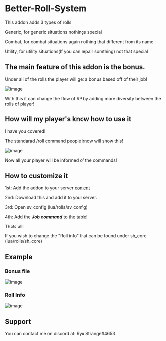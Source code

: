 # Better-Roll-System

This addon adds 3 types of rolls

Generic, for generic situations nothings special

Combat, for combat situations again nothing that different from its name

Utility, for utility situations(If you can repair somthing) not that special


## The main feature of this addon is the bonus.
Under all of the rolls the player will get a bonus based off of their job!

![image](https://user-images.githubusercontent.com/65792780/230837740-c8736c46-1825-4c99-a67c-22bb06ab2b05.png)

With this it can change the flow of RP by adding more diversity between the rolls of player!



## How will my player's know how to use it
I have you covered!

The standarad /roll command people know will show this!

![image](https://user-images.githubusercontent.com/65792780/230839455-168b5af0-5426-4f5c-8c33-e5f47656848b.png)

Now all your player will be informed of the commands!

## How to customize it
1st: Add the addon to your server [content](https://steamcommunity.com/sharedfiles/filedetails/?id=2960389055)

2nd: Download this and add it to your server.

3rd: Open sv_config (lua/rolls/sv_config)

4th: Add the ***Job command*** to the table!

Thats all!


If you wish to change the "Roll info" that can be found under sh_core (lua/rolls/sh_core)

## Example
### Bonus file

![image](https://user-images.githubusercontent.com/65792780/230838493-dfb42bdc-eaf6-4d7f-b8ca-f9f413fa0570.png)


### Roll Info

![image](https://user-images.githubusercontent.com/65792780/230840040-5b9c55be-c3ea-4482-88de-5316d9f62167.png)


## Support
You can contact me on discord at: Ryu Strange#4653

